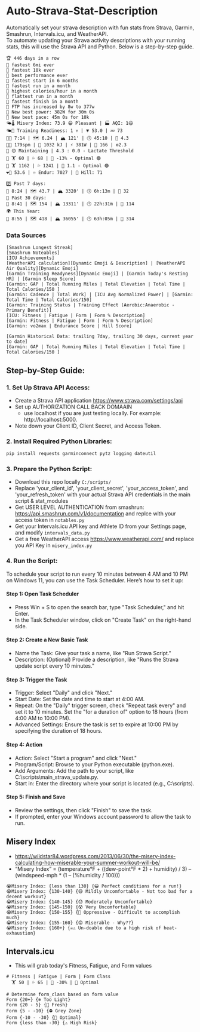 # Auto-Strava-Stat-Description
Automatically set your strava description with fun stats from Strava, Garmin, Smashrun, Intervals.icu, and WeatherAPI.  
To automate updating your Strava activity descriptions with your running stats, this will use the Strava API and Python. Below is a step-by-step guide.
```
🏆 446 days in a row
🏅 fastest 6mi ever
🏅 fastest 10k ever
🏅 best performance ever
🏅 fastest start in 6 months
🏅 fastest run in a month
🏅 highest calories/hour in a month
🏅 flattest run in a month
🏅 fastest finish in a month
🏅 FTP has increased by 8w to 377w
🏅 New best power: 382W for 30m 0s
🏅 New best pace: 45m 0s for 10k
🌤️🌡️ Misery Index: 73.9 😀 Pleasant | 🏭 AQI: 1😃
🌤️🚦 Training Readiness: 1 💀 | 💗 53.0 | 💤 73
👟🏃 7:14 | 🗺️ 6.24 | 🏔️ 121' | 🕓 45:10 | 🍺 4.3
👟👣 179spm | 💼 1032 kJ | ⚡ 381W | 💓 166 | ⚙️2.3
🚄 🟡 Maintaining | 4.3 : 0.0 - Lactate Threshold
🚄 🏋️ 60 | 💦 68 | 🗿 -13% - Optimal 🟢
🚄 🏋️ 1162 | 💦 1241 | 🗿 1.1 - Optimal 🟢
❤️‍🔥 53.6 | ♾ Endur: 7027 | 🗻 Hill: 71

7️⃣ Past 7 days:
🏃 8:24 | 🗺️ 43.7 | 🏔️ 3320' | 🕓 6h:13m | 🍺 32
📅 Past 30 days:
🏃 8:41 | 🗺️ 154 | 🏔️ 13311' | 🕓 22h:31m | 🍺 114
🌍 This Year:
🏃 8:55 | 🗺️ 418 | 🏔️ 36055' | 🕓 63h:05m | 🍺 314
```
### Data Sources
```
[Smashrun Longest Streak] 
[Smashrun Noteables]
[ICU Achievements]
[WeatherAPI calculation][Dynamic Emoji & Description] | [WeatherAPI Air Quality][Dynamic Emoji]
[Garmin Training Readyness][Dynamic Emoji] | [Garmin Today's Resting HR] | [Garmin Sleep Score]
[Garmin: GAP | Total Running Miles | Total Elevation | Total Time | Total Calories/150 ]
[Garmin: Cadence | Total Work] | [ICU Avg Normalized Power] | [Garmin: Total Time | Total Calories/150] 
[Garmin: Training Status | Training Effect (Aerobic:Anaerobic - Primary Benefit)]
[ICU: Fitness | Fatigue | Form | Form % Description]
[Garmin: Fitness | Fatigue | Form | Form % Description]
[Garmin: vo2max | Endurance Score | Hill Score]

[Garmin Historical Data: trailing 7day, trailing 30 days, current year to date]
[Garmin: GAP | Total Running Miles | Total Elevation | Total Time | Total Calories/150 ]
```
## Step-by-Step Guide:
### 1. Set Up Strava API Access: 
* Create a Strava API application https://www.strava.com/settings/api
* Set up AUTHORIZATION CALL BACK DOMAAIN
  * use localhost if you are just testing locally. For example: http://localhost:5000.
* Note down your Client ID, Client Secret, and Access Token.

### 2. Install Required Python Libraries:
``` bash
pip install requests garminconnect pytz logging dateutil
```
### 3. Prepare the Python Script:
* Download this repo locally `C:/scripts/`
* Replace 'your_client_id', 'your_client_secret', 'your_access_token', and 'your_refresh_token' with your actual Strava API credentials in the main script & stat_modules
* Get USER LEVEL AUTHENTICATION from smashrun: https://api.smashrun.com/v1/documentation and replce with your access token in `notables.py`
* Get your Intervals.icu API key and Athlete ID from your Settings page, and modify `intervals_data.py`
* Get a free WeatherAPI access https://www.weatherapi.com/ and replace you API Key in `misery_index.py`

### 4. Run the Script:
To schedule your script to run every 10 minutes between 4 AM and 10 PM on Windows 11, you can use the Task Scheduler. Here’s how to set it up:
#### Step 1: Open Task Scheduler
  * Press Win + S to open the search bar, type "Task Scheduler," and hit Enter.
  * In the Task Scheduler window, click on "Create Task" on the right-hand side.
#### Step 2: Create a New Basic Task
  * Name the Task: Give your task a name, like "Run Strava Script."
  * Description: (Optional) Provide a description, like "Runs the Strava update script every 10 minutes."
#### Step 3: Trigger the Task
  * Trigger: Select "Daily" and click "Next."
  * Start Date: Set the date and time to start at 4:00 AM.
  * Repeat: On the "Daily" trigger screen, check "Repeat task every" and set it to 10 minutes. Set the "for a duration of" option to 18 hours (from 4:00 AM to 10:00 PM).
  * Advanced Settings: Ensure the task is set to expire at 10:00 PM by specifying the duration of 18 hours.
#### Step 4: Action
  * Action: Select "Start a program" and click "Next."
  * Program/Script: Browse to your Python executable (python.exe).
  * Add Arguments: Add the path to your script, like C:\scripts\main_strava_update.py.
  * Start in: Enter the directory where your script is located (e.g., C:\scripts).
#### Step 5: Finish and Save
  * Review the settings, then click "Finish" to save the task.
  * If prompted, enter your Windows account password to allow the task to run.

## Misery Index
* https://wildstar84.wordpress.com/2013/06/30/the-misery-index-calculating-how-miserable-your-summer-workout-will-be/
* “Misery Index” = (temperature°F + ((dew-point°F * 2) + humidity) / 3) – (windspeed-mph * (1 – (%humidity / 100)))
```
😭Misery Index: {less than 130} {😀 Perfect conditions for a run!}
😭Misery Index: {130-140} {😅 Mildly Uncomfortable - Not too bad for a decent workout}
😭Misery Index: {140-145} {😓 Moderately Uncomfortable}
😭Misery Index: {145-150} {😰 Very Uncomfortable}
😭Misery Index: {150-155} {🥵 Oppressive - Difficult to accomplish much}
😭Misery Index: {155-160} {😡 Miserable - Why??}
😭Misery Index: {160+} {☠️⚠️ Un-doable due to a high risk of heat-exhaustion}
```

## Intervals.icu
* This will grab today's Fitness, Fatigue, and Form values
```
# Fitness | Fatigue | Form | Form Class
  🏋️ 50 | 💦 65 | 🗿 -30% | 🦾 Optimal

# Determine form_class based on form value
Form {20+} {❄️ Too Light}
Form {20 - 5} {🏁 Fresh}
Form {5 - -10} {⛔ Grey Zone}
Form {-10 - -30} {🦾 Optimal}
Form {less than -30} {⚠️ High Risk}
```
